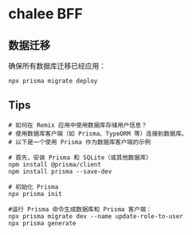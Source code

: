 # chalee BFF

## 数据迁移
确保所有数据库迁移已经应用：
``` shell
npx prisma migrate deploy
``` 


## Tips

``` shell
# 如何在 Remix 应用中使用数据库存储用户信息？
# 使用数据库客户端（如 Prisma、TypeORM 等）连接到数据库。
# 以下是一个使用 Prisma 作为数据库客户端的示例

# 首先，安装 Prisma 和 SQLite（或其他数据库）
npm install @prisma/client
npm install prisma --save-dev

# 初始化 Prisma
npx prisma init

#运行 Prisma 命令生成数据库和 Prisma 客户端：
npx prisma migrate dev --name update-role-to-user
npx prisma generate

```